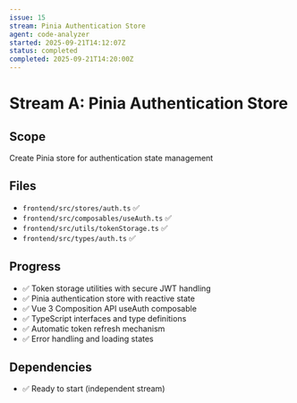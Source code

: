 ```yaml
---
issue: 15
stream: Pinia Authentication Store
agent: code-analyzer
started: 2025-09-21T14:12:07Z
status: completed
completed: 2025-09-21T14:20:00Z
---
```


# Stream A: Pinia Authentication Store

## Scope
Create Pinia store for authentication state management

## Files
- `frontend/src/stores/auth.ts` ✅
- `frontend/src/composables/useAuth.ts` ✅
- `frontend/src/utils/tokenStorage.ts` ✅
- `frontend/src/types/auth.ts` ✅

## Progress
- ✅ Token storage utilities with secure JWT handling
- ✅ Pinia authentication store with reactive state
- ✅ Vue 3 Composition API useAuth composable
- ✅ TypeScript interfaces and type definitions
- ✅ Automatic token refresh mechanism
- ✅ Error handling and loading states

## Dependencies
- ✅ Ready to start (independent stream)